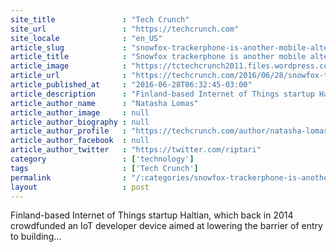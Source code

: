 ```yaml
---
site_title               : "Tech Crunch"
site_url                 : "https://techcrunch.com"
site_locale              : "en_US"
article_slug             : "snowfox-trackerphone-is-another-mobile-alternative-for-parents-to-give-kids"
article_title            : "Snowfox trackerphone is another mobile alternative for parents to give kids"
article_image            : "https://tctechcrunch2011.files.wordpress.com/2016/06/screen-shot-2016-06-28-at-3-03-52-pm.png?w=693&h=386&crop=1"
article_url              : "https://techcrunch.com/2016/06/28/snowfox-trackerphone-is-another-mobile-alternative-for-parents-to-give-kids/"
article_published_at     : "2016-06-28T06:32:45-03:00"
article_description      : "Finland-based Internet of Things startup Haltian, which back in 2014 crowdfunded an IoT developer device aimed at lowering the barrier of entry to building..."
article_author_name      : "Natasha Lomas"
article_author_image     : null
article_author_biography : null
article_author_profile   : "https://techcrunch.com/author/natasha-lomas/"
article_author_facebook  : null
article_author_twitter   : "https://twitter.com/riptari"
category                 : ['technology']
tags                     : ['Tech Crunch']
permalink                : "/:categories/snowfox-trackerphone-is-another-mobile-alternative-for-parents-to-give-kids/"
layout                   : post
---
```


Finland-based Internet of Things startup Haltian, which back in 2014 crowdfunded an IoT developer device aimed at lowering the barrier of entry to building...
